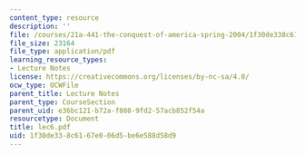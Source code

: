 ```yaml
---
content_type: resource
description: ''
file: /courses/21a-441-the-conquest-of-america-spring-2004/1f30de338c6167e006d5be6e588d58d9_lec6.pdf
file_size: 23164
file_type: application/pdf
learning_resource_types:
- Lecture Notes
license: https://creativecommons.org/licenses/by-nc-sa/4.0/
ocw_type: OCWFile
parent_title: Lecture Notes
parent_type: CourseSection
parent_uid: e36bc121-b72a-f808-9fd2-57acb852f54a
resourcetype: Document
title: lec6.pdf
uid: 1f30de33-8c61-67e0-06d5-be6e588d58d9
---
```

